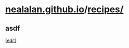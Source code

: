 # [nealalan.github.io](https://nealalan.github.io/)/[recipes/](https://nealalan.github.io/recipes/)

## asdf




[[edit](https://github.com/nealalan/nealalan.github.io/edit/master/recipes/readme.md)]

